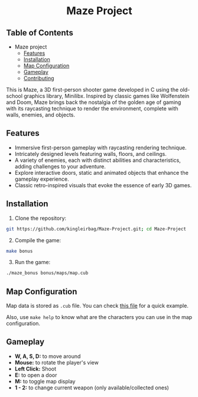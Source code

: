 <h1 align="center">
	Maze Project
</h1>

## Table of Contents

- Maze project
  * [Features](#features)
  * [Installation](#installation)
  * [Map Configuration](#map-configuration)
  * [Gameplay](#gameplay)
  * [Contributing](#contributing)

This is Maze, a 3D first-person shooter game developed in C using the old-school graphics library, Minilibx. Inspired by classic games like Wolfenstein and Doom, Maze brings back the nostalgia of the golden age of gaming with its raycasting technique to render the environment, complete with walls, enemies, and objects.

## Features

- Immersive first-person gameplay with raycasting rendering technique.
- Intricately designed levels featuring walls, floors, and ceilings.
- A variety of enemies, each with distinct abilities and characteristics, adding challenges to your adventure.
- Explore interactive doors, static and animated objects that enhance the gameplay experience.
- Classic retro-inspired visuals that evoke the essence of early 3D games.

## Installation

1. Clone the repository:
```bash
git https://github.com/kingleirbag/Maze-Project.git; cd Maze-Project
```

2. Compile the game:
```bash
make bonus
```

3. Run the game:
```bash
./maze_bonus bonus/maps/map.cub
```

## Map Configuration

Map data is stored as `.cub` file. You can check [this file](bonus/maps/map.cub) for a quick example.

Also, use `make help` to know what are the characters you can use in the map configuration.

## Gameplay

- **W, A, S, D:** to move around
- **Mouse:** to rotate the player's view
- **Left Click:** Shoot
- **E:** to open a door
- **M:** to toggle map display
- **1 - 2:** to change current weapon (only available/collected ones)

